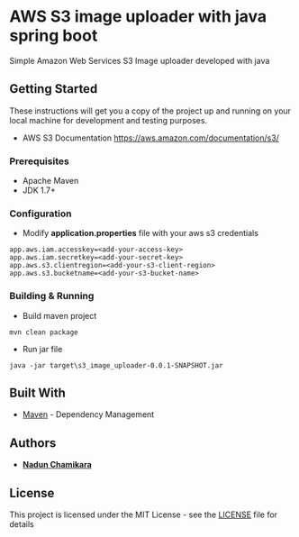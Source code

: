 # AWS S3 image uploader with java spring boot

Simple Amazon Web Services S3 Image uploader developed with java 

## Getting Started

These instructions will get you a copy of the project up and running on your local machine for development and testing purposes.

* AWS S3 Documentation https://aws.amazon.com/documentation/s3/

### Prerequisites

* Apache Maven
* JDK 1.7+

### Configuration
* Modify **application.properties** file with your aws s3 credentials
```
app.aws.iam.accesskey=<add-your-access-key>
app.aws.iam.secretkey=<add-your-secret-key>
app.aws.s3.clientregion=<add-your-s3-client-region>
app.aws.s3.bucketname=<add-your-s3-bucket-name>
```

### Building & Running

* Build maven project

```
mvn clean package
```

* Run jar file

```
java -jar target\s3_image_uploader-0.0.1-SNAPSHOT.jar
```


## Built With

* [Maven](https://maven.apache.org/) - Dependency Management


## Authors

* **[Nadun Chamikara](https://github.com/nadunc)**

## License

This project is licensed under the MIT License - see the [LICENSE](https://github.com/nadunc/AWS-S3-image-uploader-with-java-spring-boot/blob/master/LICENSE) file for details
